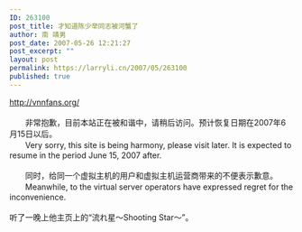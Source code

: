 ```yaml
---
ID: 263100
post_title: 才知道陈少举同志被河蟹了
author: 南 靖男
post_date: 2007-05-26 12:21:27
post_excerpt: ""
layout: post
permalink: https://larryli.cn/2007/05/263100
published: true
---
```

<a href="http://vnnfans.org/">http://vnnfans.org/</a><br /><br />　　非常抱歉，目前本站正在被和谐中，请稍后访问。预计恢复日期在2007年6月15日以后。<br />　　Very sorry, this site is being harmony, please visit later. It is expected to resume in the period June 15, 2007 after.<br /><!--more--><br />　　同时，给同一个虚拟主机的用户和虚拟主机运营商带来的不便表示歉意。<br />　　Meanwhile, to the virtual server operators have expressed regret for the inconvenience.<br /><br />听了一晚上他主页上的“流れ星～Shooting Star～”。